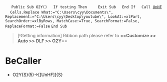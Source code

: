 &nbsp;&nbsp;&nbsp;&nbsp;
`Public Sub O2Y()`
&nbsp;&nbsp;&nbsp;&nbsp;`If testing Then`
&nbsp;&nbsp;&nbsp;&nbsp;&nbsp;&nbsp;&nbsp;&nbsp;`Exit Sub`
&nbsp;&nbsp;&nbsp;&nbsp;`End If`
&nbsp;&nbsp;&nbsp;&nbsp;`Call `[`UnHF`](UnHF)
&nbsp;&nbsp;&nbsp;&nbsp;`Cells.Replace What:="C:\Users\cyy\Documents\", Replacement:="C:\Users\cyy\Desktop\youtube\", LookAt:=xlPart, SearchOrder:=xlByRows, MatchCase:=True, SearchFormat:=False, ReplaceFormat:=False`
`End Sub`


> [!Getting information]
> Ribbon path please refer to ==**Customize >> Auto >> DLF >> O2Y**==


# BeCaller
- O2Y{S}(5)->[[UnHF]]{S}

